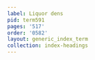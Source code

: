 ```yaml
---
label: Liquor dens
pid: term591
pages: '517'
order: '0582'
layout: generic_index_term
collection: index-headings
---
```

